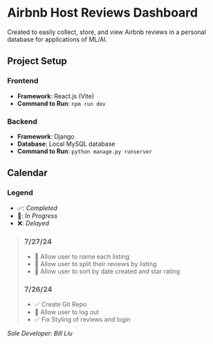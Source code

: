 # Airbnb Host Reviews Dashboard

Created to easily collect, store, and view Airbnb reviews in a personal database for applications of ML/AI.

## Project Setup

### Frontend
- **Framework**: React.js (Vite)
- **Command to Run**: `npm run dev`

### Backend
- **Framework**: Django
- **Database**: Local MySQL database
- **Command to Run**: `python manage.py runserver`

## Calendar

### Legend

- ✅: _Completed_
- 🚧: _In Progress_
- ❌: _Delayed_

> ### 7/27/24
>
> - 🚧 Allow user to name each listing
> - 🚧 Allow user to split their reviews by listing
> - 🚧 Allow user to sort by date created and star rating
>
> ### 7/26/24
>
> - ✅ Create Git Repo
> - 🚧 Allow user to log out
> - ✅ Fix Styling of reviews and login

_Sole Developer: Bill Liu_
